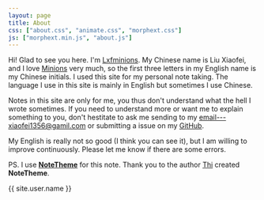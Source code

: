 ```yaml
---
layout: page
title: About
css: ["about.css", "animate.css", "morphext.css"]
js: ["morphext.min.js", "about.js"]
---
```


Hi! Glad to see you here. I'm [Lxfminions](https://lxfminions.github.io). My
Chinese name is Liu Xiaofei, and I love [Minions](https://en.wikipedia.org/wiki/Minions_(film)) very much, so the first three letters in my English name is my Chinese initials. I used this site for my personal note taking. The language I use in this site is mainly in English but sometimes I use Chinese.

Notes in this site are only for me, you thus don't understand what the hell I
wrote sometimes. If you need to understand more or want me to explain something
to you, don't hestitate to ask me sending to my email---xiaofei1356@gamil.com
or submitting a issue on my [GitHub](https://github.com/lxfminions/lxfminions.github.io).

My English is really not so good (I think you can see it), but I am willing to
improve continuously. Please let me know if there are some errors.

PS. I use [**NoteTheme**](https://github.com/dinhanhthi/NoteTheme) for this note. Thank you to the author [Thi](https://dinhanhthi.com) created **NoteTheme**.

<div class="thi-signature">
    {{ site.user.name }}
</div>
